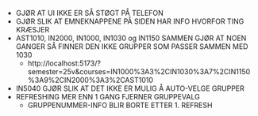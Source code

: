 - GJØR AT UI IKKE ER SÅ STØGT PÅ TELEFON
- GJØR SLIK AT EMNEKNAPPENE PÅ SIDEN HAR INFO HVORFOR TING KRÆSJER
- AST1010, IN2000, IN1000, IN1030 og IN1150 SAMMEN GJØR AT NOEN GANGER SÅ FINNER DEN IKKE GRUPPER SOM PASSER SAMMEN MED 1030
  - http://localhost:5173/?semester=25v&courses=IN1000%3A3%2CIN1030%3A7%2CIN1150%3A9%2CIN2000%3A3%2CAST1010
- IN5040 GJØR SLIK AT DET IKKE ER MULIG Å AUTO-VELGE GRUPPER
- REFRESHING MER ENN 1 GANG FJERNER GRUPPEVALG
  - GRUPPENUMMER-INFO BLIR BORTE ETTER 1. REFRESH
